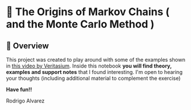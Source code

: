 # 🔢 The Origins of Markov Chains  ( and the Monte Carlo Method )

## 📘 Overview
This project was created to play around with some of the examples shown in [this video by Veritasium](https://www.youtube.com/watch?v=KZeIEiBrT_w). 
Inside this notebook **you will find theory, examples and support notes** that I found interesting.
I'm open to hearing your thoughts (including additional material to complement the exercise) 

**Have fun!!**

Rodrigo Alvarez
